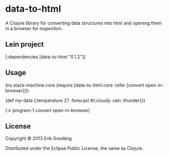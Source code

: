 # data-to-html

A Clojure library for converting data structures into html and opening them in a browser for inspection.

## Lein project

  [:dependencies [data-to-html "0.1.2"]]

## Usage

  (ns stack-machine.core
    (require [data-to-html.core :refer [convert open-in-browser]]))

  (def my-data {:temperature 27 :forecast #{:cloudy :rain :thunder}})

  (-> program-1
      convert
      open-in-browser)

## License

Copyright © 2013 Erik Svedäng

Distributed under the Eclipse Public License, the same as Clojure.
